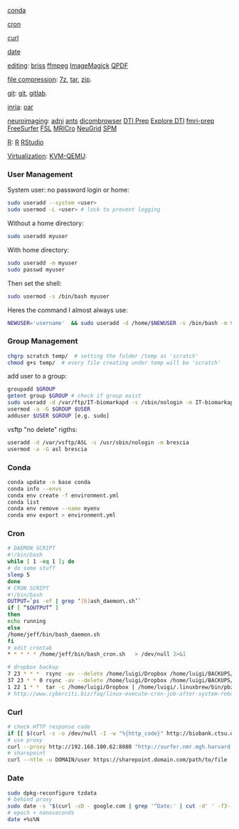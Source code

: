 [conda](#conda)

[cron](#cron)

[curl](#curl)

[date](#date)

[editing](editing.md):
	[briss](editing.md#briss)
	[ffmpeg](editing.md#ffmpeg)
	[ImageMagick](editing.md#imagemagick)
	[QPDF](editing.md#qpdf)

[file compression](file_compression.md):
	[7z](file_compression.md#7z),
	[tar](file_compression.md#tar),
	[zip](file_compression.md#zip).

[git](git.md):
	[git](git.md#git),
	[gitlab](git.md#gitlab).
	
[inria](inria.md):
	[oar](inria.md#oar)

[neuroimaging](neuroimaging.md):
	[adni](neuroimaging.md#adni) 
	[ants](neuroimaging.md#ants) 
	[dicombrowser](neuroimaging.md#dicombrowser) 
	[DTI Prep](neuroimaging.md#dti-prep)
	[Explore DTI](neuroimaging.md#explore-dti)
	[fmri-prep](neuroimaging.md#fmri-prep)
	[FreeSurfer](neuroimaging.md#freesurfer)
	[FSL](neuroimaging.md#fsl)
	[MRICro](neuroimaging.md#mricro)
	[NeuGrid](neuroimaging.md#neugrid)
	[SPM](neuroimaging.md#spm)

[R](R.md):
	[R](R.md#r)
	[RStudio](R.md#rstudio)

[Virtualization](virtualization.md):
	[KVM-QEMU](virtualization.md#kvm-qemu):

### User Management

System user: no password login or home:
```bash
sudo useradd --system <user>
sudo usermod -L <user> # lock to prevent logging
```
Without a home directory:
```bash
sudo useradd myuser
```
With home directory:
```bash
sudo useradd -m myuser
sudo passwd myuser
```
Then set the shell:
```bash
sudo usermod -s /bin/bash myuser
```
Heres the command I almost always use:
```bash
NEWUSER='username'  && sudo useradd -d /home/$NEWUSER -s /bin/bash -m $NEWUSER
```

### Group Management
```bash
chgrp scratch temp/  # setting the folder /temp as 'scratch'
chmod g+s temp/  # every file creating under temp will be 'scratch'
```

add user to a group:
```bash
groupadd $GROUP
getent group $GROUP # check if group exist
sudo useradd -d /var/ftp/IT-biomarkapd -s /sbin/nologin -m IT-biomarkapd
usermod -a -G $GROUP $USER
adduser $USER $GROUP [e.g. sudo]
```

vsftp "no delete" rigths:
```bash
useradd -d /var/vsftp/ASL -s /usr/sbin/nologin -m brescia
usermod -a -G asl brescia
```

### Conda
```bash
conda update -n base conda
conda info --envs
conda env create -f environment.yml
conda list
conda env remove --name myenv
conda env export > environment.yml
```

### Cron
```bash
# DAEMON SCRIPT
#!/bin/bash
while [ 1 -eq 1 ]; do
# do some stuff
sleep 5
done
# CRON SCRIPT
#!/bin/bash
OUTPUT=`ps -ef | grep ‘[b]ash_daemon\.sh’`
if [ “$OUTPUT” ]
then
echo running
else
/home/jeff/bin/bash_daemon.sh
fi
# edit crontab
* * * * * /home/jeff/bin/bash_cron.sh 	> /dev/null 2>&1

# dropbox backup
7 23 * * *	rsync -av --delete /home/luigi/Dropbox /home/luigi/BACKUPS/Dropbox/daily/
37 23 * * 0	rsync -av --delete /home/luigi/Dropbox /home/luigi/BACKUPS/Dropbox/weekly/
1 22 1 * *	tar -c /home/luigi/Dropbox | /home/luigi/.linuxbrew/bin/pbzip2 -c > /home/luigi/BACKUPS/Dropbox/monthly_$(/bin/date +\%F).tar.bz2
# http://www.cyberciti.biz/faq/linux-execute-cron-job-after-system-reboot/
```

### Curl
```bash
# check HTTP response code
if [[ $(curl -s -o /dev/null -I -w "%{http_code}" http://biobank.ctsu.ox.ac.uk/crystal/index.cgi) == "3"?? ]] && echo "redirection"
# use proxy
curl --proxy http://192.168.100.62:8080 "http://surfer.nmr.mgh.harvard.edu/fswiki/MatlabRuntime?action=AttachFile&do=get&target=runtime2012bLinux.tar.gz" -o "runtime2012b.tar.gz"
# sharepoint
curl --ntlm -u DOMAIN/user https://sharepoint.domain.com/path/to/file
```

### Date
```bash
sudo dpkg-reconfigure tzdata
# behind proxy
sudo date -s "$(curl -sD - google.com | grep '^Date:' | cut -d' ' -f3-)"
# epoch + nanoseconds
date +%s%N
```
